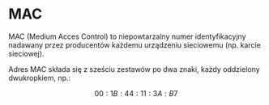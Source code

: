 # MAC
MAC (Medium Acces Control) to niepowtarzalny numer identyfikacyjny nadawany przez producentów każdemu urządzeniu sieciowemu (np. karcie sieciowej).

Adres MAC składa się z sześciu zestawów po dwa znaki, każdy oddzielony dwukropkiem, np.:

$$00:1B:44:11:3A:B7$$